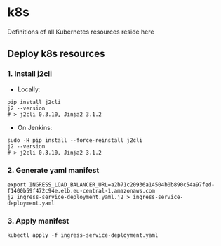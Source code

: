 # k8s

Definitions of all Kubernetes resources reside here

Deploy k8s resources
--------------------

### 1. Install **[j2cli](https://pypi.org/project/j2cli/)**
* Locally:
```shell
pip install j2cli
j2 --version
# > j2cli 0.3.10, Jinja2 3.1.2
```
* On Jenkins:
```shell
sudo -H pip install --force-reinstall j2cli
j2 --version
# > j2cli 0.3.10, Jinja2 3.1.2
```

### 2. Generate yaml manifest
```shell
export INGRESS_LOAD_BALANCER_URL=a2b71c20936a14504b0b890c54a97fed-f1400b59f472c94e.elb.eu-central-1.amazonaws.com
j2 ingress-service-deployment.yaml.j2 > ingress-service-deployment.yaml
```

### 3. Apply manifest
```shell
kubectl apply -f ingress-service-deployment.yaml
```
